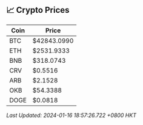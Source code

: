 ## 📈 Crypto Prices

| Coin | Price |
| ---- | ----- |
| BTC | $42843.0990 |
| ETH | $2531.9333 |
| BNB | $318.0743 |
| CRV | $0.5516 |
| ARB | $2.1528 |
| OKB | $54.3388 |
| DOGE | $0.0818 |

_Last Updated: 2024-01-16 18:57:26.722 +0800 HKT_